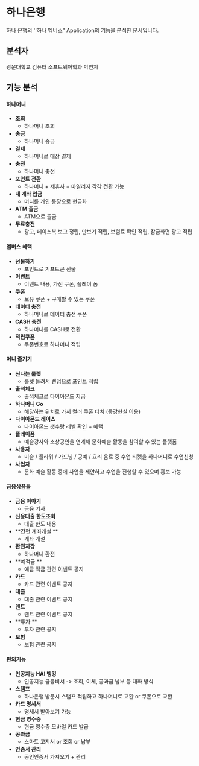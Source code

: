 # 하나은행

하나 은행의 ''하나 멤버스" Application의 기능을 분석한 문서입니다.

## 분석자

광운대학교 컴퓨터 소프트웨어학과 박연지

## 기능 분석

 #### 하나머니

- **조회** 
  - 하나머니 조회
- **송금**
  - 하나머니 송금
- **결제**
  - 하나머니로 매장 결제
- **충전**
  - 하나머니 충전
- **포인트 전환**
  - 하나머니 + 제휴사 + 마일리지 각각 전환 가능
- **내 계좌 입금**
  - 머니를 개인 통장으로 현금화 
- **ATM 출금**
  - ATM으로 출금 
- **무료충전**
  - 광고, 페이스북 보고 정립, 만보기 적립, 보험료 확인 적립, 잠금화면 광고 적립

#### 멤버스 혜택

- **선물하기**
  - 포인트로 기프트콘 선물
- **이벤트**
  - 이벤트 내용, 가진 쿠폰, 플레이 폼
- **쿠폰**
  - 보유 쿠폰 + 구매할 수 있는 쿠폰
- **데이터 충전**
  - 하나머니로 데이터 충전 쿠폰
- **CASH 충전**
  - 하나머니를 CASH로 전환
- **적립쿠폰**
  - 쿠폰번호로 하나머니 적립

#### 머니 즐기기

- **신나는 룰렛**
  - 룰렛 돌려서 랜덤으로 포인트 적립
- **출석체크**
  - 출석체크로 다이아몬드 지금
- **하나머니 Go**
  - 해당하는 위치로 가서 컬러 쿠폰 터치 (증강현실 이용)
- **다이아몬드 레이스**
  - 다이아몬드 갯수랑 레벨 확인 + 혜택
- **플레이폼**
  - 예술강사와 소상공인을 연계해 문화예술 활동을 참여할 수 있는 플랫폼
- **사용자**
  - 미술 / 플라워 / 가드닝 / 공예 / 요리 음료 중 수업 티켓을 하나머니로 수업신청
 - **사업자**
   - 문화 예술 활동 중에 사업을 제안하고 수업을 진행할 수 있으며 홍보 가능

#### 금융상품들

- **금융 이야기**
  - 금융 기사
- **신용대출 한도조회**
  - 대출 한도 내용
- **간편 계좌개설 **
  - 계좌 개설
- **환전지갑**
  - 하나머니 환전
- **예적금 **
  - 예금 적금 관련 이벤트 공지
- **카드**
  - 카드 관련 이벤트 공지
- **대출**
  - 대출 관련 이벤트 공지
- **렌트**
  - 렌트 관련 이벤트 공지
- **투자 **
  - 투자 관련 공지
- **보험**
  - 보험 관련 공지

#### 편의기능

- **인공지능 HAI 뱅킹**
  - 인공지능 금융비서 -> 조회, 이체, 공과금 납부 등 대화 방식
- **스탬프**
  - 하나은행 방문시 스탬프 적립하고 하나머니로 교환 or 쿠폰으로 교환
- **카드 명세서**
  - 명세서 받아보기 가능
- **현금 영수증**
  - 현금 영수증 모바일 카드 발급
- **공과금**
  - 스마트 고지서 or 조회 or 납부
- **인증서 관리**
  - 공인인증서 가져오기 + 관리

####          